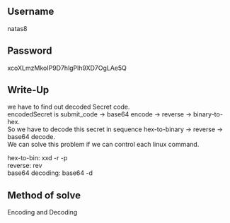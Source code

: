 ## Username
natas8

## Password
xcoXLmzMkoIP9D7hlgPlh9XD7OgLAe5Q

## Write-Up
we have to find out decoded Secret code.  
encodedSecret is submit_code -> base64 encode -> reverse -> binary-to-hex.  
So we have to decode this secret in sequence hex-to-binary -> reverse -> base64 decode.  
We can solve this problem if we can control each linux command.  

hex-to-bin: xxd -r -p  
reverse: rev  
base64 decoding: base64 -d  

## Method of solve
Encoding and Decoding
